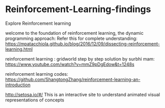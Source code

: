 # Reinforcement-Learning-findings
Explore Reinforcement learning


welcome to the foundation of reinforcement learning, the dynamic programming approach:
Refer this for complete understanding: https://mpatacchiola.github.io/blog/2016/12/09/dissecting-reinforcement-learning.html

reinforcement learning : gridworld step by step solution by surbhi mam:
https://www.youtube.com/watch?v=mmZ9pDgEdow&t=1248s



reinforcement learning codes:
https://github.com/ShangtongZhang/reinforcement-learning-an-introduction

http://setosa.io/#/ 
This is an interactive site to understand animated visual representations of concepts
